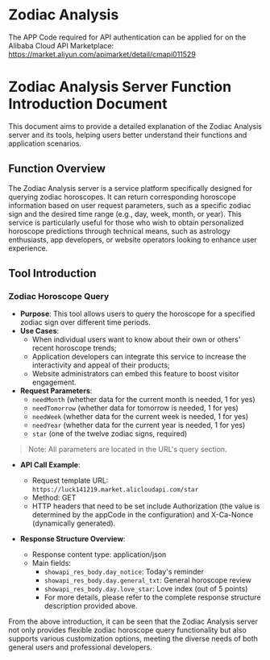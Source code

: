 # Zodiac Analysis

The APP Code required for API authentication can be applied for on the Alibaba Cloud API Marketplace: https://market.aliyun.com/apimarket/detail/cmapi011529

# Zodiac Analysis Server Function Introduction Document

This document aims to provide a detailed explanation of the Zodiac Analysis server and its tools, helping users better understand their functions and application scenarios.

## Function Overview

The Zodiac Analysis server is a service platform specifically designed for querying zodiac horoscopes. It can return corresponding horoscope information based on user request parameters, such as a specific zodiac sign and the desired time range (e.g., day, week, month, or year). This service is particularly useful for those who wish to obtain personalized horoscope predictions through technical means, such as astrology enthusiasts, app developers, or website operators looking to enhance user experience.

## Tool Introduction

### Zodiac Horoscope Query

- **Purpose**: This tool allows users to query the horoscope for a specified zodiac sign over different time periods.
- **Use Cases**:
  - When individual users want to know about their own or others' recent horoscope trends;
  - Application developers can integrate this service to increase the interactivity and appeal of their products;
  - Website administrators can embed this feature to boost visitor engagement.
- **Request Parameters**:
  - `needMonth` (whether data for the current month is needed, 1 for yes)
  - `needTomorrow` (whether data for tomorrow is needed, 1 for yes)
  - `needWeek` (whether data for the current week is needed, 1 for yes)
  - `needYear` (whether data for the current year is needed, 1 for yes)
  - `star` (one of the twelve zodiac signs, required)

> Note: All parameters are located in the URL's query section.

- **API Call Example**:
  - Request template URL: `https://luck141219.market.alicloudapi.com/star`
  - Method: GET
  - HTTP headers that need to be set include Authorization (the value is determined by the appCode in the configuration) and X-Ca-Nonce (dynamically generated).

- **Response Structure Overview**:
  - Response content type: application/json
  - Main fields:
    - `showapi_res_body.day_notice`: Today's reminder
    - `showapi_res_body.day.general_txt`: General horoscope review
    - `showapi_res_body.day.love_star`: Love index (out of 5 points)
    - For more details, please refer to the complete response structure description provided above.

From the above introduction, it can be seen that the Zodiac Analysis server not only provides flexible zodiac horoscope query functionality but also supports various customization options, meeting the diverse needs of both general users and professional developers.